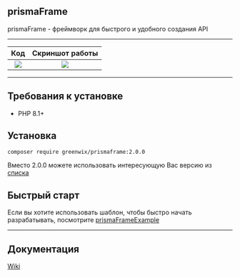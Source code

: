 ## prismaFrame

prismaFrame - фреймворк для быстрого и удобного создания API

---

|                                           Код                                           |                                     Скриншот работы                                     |
|:---------------------------------------------------------------------------------------:|:---------------------------------------------------------------------------------------:|
| ![](https://sun9-22.userapi.com/9F1_r7ORKdE_C48dhdS1kXaaD-K6eoLTYqvD3w/lrJBP7xb60M.jpg) | ![](https://sun9-43.userapi.com/IU3iUs8b1s2eNKdBD6MTgjI28ILlyZjF6uAhjw/IAYLWUdvZag.jpg) |

---

## Требования к установке
+ PHP 8.1+

## Установка

```shell script
composer require greenwix/prismaframe:2.0.0
```

Вместо 2.0.0 можете использовать интересующую Вас версию из [списка](https://github.com/GreenWix/prismaFrame/releases)

## Быстрый старт

Если вы хотите использовать шаблон, чтобы быстро начать разрабатывать, посмотрите [prismaFrameExample](https://github.com/GreenWix/prismaFrameExample)

---

## Документация

[Wiki](https://github.com/GreenWix/prismaFrame/wiki)